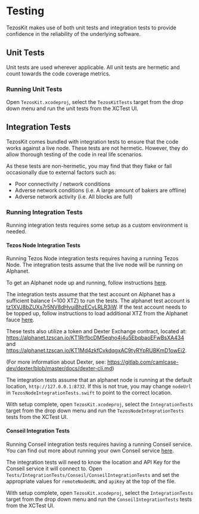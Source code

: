 # Testing

TezosKit makes use of both unit tests and integration tests to provide confidence in the reliability of the underlying software.

## Unit Tests

Unit tests are used wherever applicable. All unit tests are hermetic and count towards the code coverage metrics. 

### Running Unit Tests

Open `TezosKit.xcodeproj`, select the `TezosKitTests` target from the drop down menu and run the unit tests from the XCTest UI.

## Integration Tests

TezosKit comes bundled with integration tests to ensure that the code works against a live node. These tests are not hermetic. However, they do allow thorough testing of the code in real life scenarios.

As these tests are non-hermetic, you may find that they flake or fail occasionally due to external factors such as:
- Poor connectivity / network conditions
- Adverse network conditions (i.e. A large amount of bakers are offline)
- Adverse network activity (i.e. All blocks are full)

### Running Integration Tests

Running integration tests requires some setup as a custom environment is needed. 

#### Tezos Node Integration Tests

Running Tezos Node integration tests requires having a running Tezos Node. The integration tests assume that the live node will be running on Alphanet.

To get an Alphanet node up and running, follow instructions [here](https://tezos.gitlab.io/alphanet/introduction/howtoget.html).

The integration tests assume that the test account on Alphanet has a sufficient balance (~100 XTZ) to run the tests. The alphanet test account is [tz1XVJ8bZUXs7r5NV8dHvuiBhzECvLRLR3jW](https://alphanet.tzscan.io/tz1XVJ8bZUXs7r5NV8dHvuiBhzECvLRLR3jW). If the test account needs to be topped up, follow instructions to load additional XTZ from the Alphanet fauce [here](https://tezos.gitlab.io/alphanet/introduction/howtouse.html#faucet).

These tests also utilize a token and Dexter Exchange contract, located at:
https://alphanet.tzscan.io/KT1RrfbcDM5eqho4j4u5EbqbaoEFwBsXA434 and https://alphanet.tzscan.io/KT1Md4zkfCvkdqgxAC9tyRYpRUBKmD1owEi2.

(For more information about Dexter, see: https://gitlab.com/camlcase-dev/dexter/blob/master/docs/dexter-cli.md)


The integration tests assume that an alphanet node is running at the default location, `http://127.0.0.1:8732`. If this is not true, you may change `nodeUrl` in `TezosNodeIntegrationTests.swift` to point to the correct location. 

With setup complete, open `TezosKit.xcodeproj`, select the `IntegrationTests` target from the drop down menu and run the `TezosNodeIntegrationTests` tests from the XCTest UI.

#### Conseil Integration Tests

Running Conseil integration tests requires having a running Conseil service. You can find out more about running your own Conseil service [here](https://github.com/Cryptonomic/Conseil/blob/master/doc/use-conseil.md).

The integration tests will need to know the location and API Key for the Conseil service it will connect to. Open `Tests/IntegrationTests/Conseil/ConseilIntegrationTests` and set the appropriate values for `remoteNodeURL` and `apiKey` at the top of the file.

With setup complete, open `TezosKit.xcodeproj`, select the `IntegrationTests` target from the drop down menu and run the `ConseilIntegrationTests` tests from the XCTest UI.

